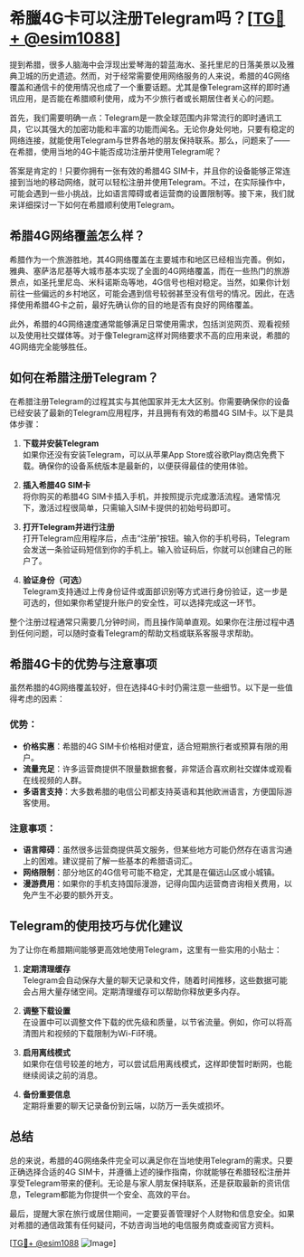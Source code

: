 # 希臘4G卡可以注册Telegram吗？[[TG💪+ @esim1088](https://t.me/s/esim1088)]

提到希腊，很多人脑海中会浮现出爱琴海的碧蓝海水、圣托里尼的日落美景以及雅典卫城的历史遗迹。然而，对于经常需要使用网络服务的人来说，希腊的4G网络覆盖和通信卡的使用情况也成了一个重要话题。尤其是像Telegram这样的即时通讯应用，是否能在希腊顺利使用，成为不少旅行者或长期居住者关心的问题。

首先，我们需要明确一点：Telegram是一款全球范围内非常流行的即时通讯工具，它以其强大的加密功能和丰富的功能而闻名。无论你身处何地，只要有稳定的网络连接，就能使用Telegram与世界各地的朋友保持联系。那么，问题来了——在希腊，使用当地的4G卡能否成功注册并使用Telegram呢？

答案是肯定的！只要你拥有一张有效的希腊4G SIM卡，并且你的设备能够正常连接到当地的移动网络，就可以轻松注册并使用Telegram。不过，在实际操作中，可能会遇到一些小挑战，比如语言障碍或者运营商的设置限制等。接下来，我们就来详细探讨一下如何在希腊顺利使用Telegram。

## 希腊4G网络覆盖怎么样？

希腊作为一个旅游胜地，其4G网络覆盖在主要城市和地区已经相当完善。例如，雅典、塞萨洛尼基等大城市基本实现了全面的4G网络覆盖，而在一些热门的旅游景点，如圣托里尼岛、米科诺斯岛等地，4G信号也相对稳定。当然，如果你计划前往一些偏远的乡村地区，可能会遇到信号较弱甚至没有信号的情况。因此，在选择使用希腊4G卡之前，最好先确认你的目的地是否有良好的网络覆盖。

此外，希腊的4G网络速度通常能够满足日常使用需求，包括浏览网页、观看视频以及使用社交媒体等。对于像Telegram这样对网络要求不高的应用来说，希腊的4G网络完全能够胜任。

## 如何在希腊注册Telegram？

在希腊注册Telegram的过程其实与其他国家并无太大区别。你需要确保你的设备已经安装了最新的Telegram应用程序，并且拥有有效的希腊4G SIM卡。以下是具体步骤：

1. **下载并安装Telegram**  
   如果你还没有安装Telegram，可以从苹果App Store或谷歌Play商店免费下载。确保你的设备系统版本是最新的，以便获得最佳的使用体验。

2. **插入希腊4G SIM卡**  
   将你购买的希腊4G SIM卡插入手机，并按照提示完成激活流程。通常情况下，激活过程很简单，只需输入SIM卡提供的初始号码即可。

3. **打开Telegram并进行注册**  
   打开Telegram应用程序后，点击“注册”按钮。输入你的手机号码，Telegram会发送一条验证码短信到你的手机上。输入验证码后，你就可以创建自己的账户了。

4. **验证身份（可选）**  
   Telegram支持通过上传身份证件或面部识别等方式进行身份验证，这一步是可选的，但如果你希望提升账户的安全性，可以选择完成这一环节。

整个注册过程通常只需要几分钟时间，而且操作简单直观。如果你在注册过程中遇到任何问题，可以随时查看Telegram的帮助文档或联系客服寻求帮助。

## 希腊4G卡的优势与注意事项

虽然希腊的4G网络覆盖较好，但在选择4G卡时仍需注意一些细节。以下是一些值得考虑的因素：

### 优势：
- **价格实惠**：希腊的4G SIM卡价格相对便宜，适合短期旅行者或预算有限的用户。
- **流量充足**：许多运营商提供不限量数据套餐，非常适合喜欢刷社交媒体或观看在线视频的人群。
- **多语言支持**：大多数希腊的电信公司都支持英语和其他欧洲语言，方便国际游客使用。

### 注意事项：
- **语言障碍**：虽然很多运营商提供英文服务，但某些地方可能仍然存在语言沟通上的困难。建议提前了解一些基本的希腊语词汇。
- **网络限制**：部分地区的4G信号可能不稳定，尤其是在偏远山区或小城镇。
- **漫游费用**：如果你的手机支持国际漫游，记得向国内运营商咨询相关费用，以免产生不必要的额外开支。

## Telegram的使用技巧与优化建议

为了让你在希腊期间能够更高效地使用Telegram，这里有一些实用的小贴士：

1. **定期清理缓存**  
   Telegram会自动保存大量的聊天记录和文件，随着时间推移，这些数据可能会占用大量存储空间。定期清理缓存可以帮助你释放更多内存。

2. **调整下载设置**  
   在设置中可以调整文件下载的优先级和质量，以节省流量。例如，你可以将高清图片和视频的下载限制为Wi-Fi环境。

3. **启用离线模式**  
   如果你在信号较差的地方，可以尝试启用离线模式，这样即使暂时断网，也能继续阅读之前的消息。

4. **备份重要信息**  
   定期将重要的聊天记录备份到云端，以防万一丢失或损坏。

## 总结

总的来说，希腊的4G网络条件完全可以满足你在当地使用Telegram的需求。只要正确选择合适的4G SIM卡，并遵循上述的操作指南，你就能够在希腊轻松注册并享受Telegram带来的便利。无论是与家人朋友保持联系，还是获取最新的资讯信息，Telegram都能为你提供一个安全、高效的平台。

最后，提醒大家在旅行或居住期间，一定要妥善管理好个人财物和信息安全。如果对希腊的通信政策有任何疑问，不妨咨询当地的电信服务商或查阅官方资料。

[[TG💪+ @esim1088](https://t.me/s/esim1088) ![Image](https://i.postimg.cc/4NQfJmqS/Snipaste-2025-05-13-00-14-12.png)]